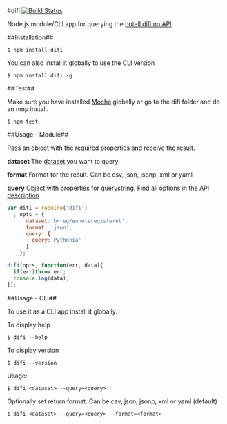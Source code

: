 #difi [![Build Status](https://travis-ci.org/zrrrzzt/difi.svg?branch=master)](https://travis-ci.org/zrrrzzt/difi)

Node.js module/CLI app for querying the [hotell.difi.no API](http://hotell.difi.no/api).

##Installation##

```
$ npm install difi
```

You can also install it globally to use the CLI version

```
$ npm install difi -g
```

##Test##

Make sure you have installed [Mocha](http://visionmedia.github.io/mocha/) globally or go to the difi folder and do an nmp install.

```
$ npm test
```

##Usage - Module##

Pass an object with the required properties and receive the result.

**dataset** The [dataset](http://hotell.difi.no/) you want to query.

**format** Format for the result. Can be csv, json, jsonp, xml or yaml

**query** Object with properties for querystring. Find all options in the [API description](http://hotell.difi.no/api)

```javascript
var difi = require('difi')
  , opts = {
      dataset:'brreg/enhetsregisteret',
      format: 'json',
      query: {
        query:'Pythonia'
      }
    };

difi(opts, function(err, data){
  if(err)throw err;
  console.log(data);
});
```

##Usage - CLI##

To use it as a CLI app install it globally.

To display help

```
$ difi --help
```

To display version

```
$ difi --version
```

Usage:
```
$ difi <dataset> --query=<query>
```
Optionally set return format.
Can be csv, json, jsonp, xml or yaml (default)

```
$ difi <dataset> --query=<query> --format=<format>
```
